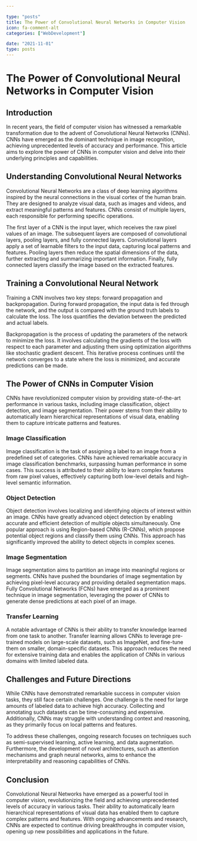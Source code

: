 ```yaml
---

type: "posts"
title: The Power of Convolutional Neural Networks in Computer Vision
icon: fa-comment-alt
categories: ["WebDevelopment"]

date: "2021-11-01"
type: posts
---
```





# The Power of Convolutional Neural Networks in Computer Vision

## Introduction

In recent years, the field of computer vision has witnessed a remarkable transformation due to the advent of Convolutional Neural Networks (CNNs). CNNs have emerged as the dominant technique in image recognition, achieving unprecedented levels of accuracy and performance. This article aims to explore the power of CNNs in computer vision and delve into their underlying principles and capabilities.

## Understanding Convolutional Neural Networks

Convolutional Neural Networks are a class of deep learning algorithms inspired by the neural connections in the visual cortex of the human brain. They are designed to analyze visual data, such as images and videos, and extract meaningful patterns and features. CNNs consist of multiple layers, each responsible for performing specific operations.

The first layer of a CNN is the input layer, which receives the raw pixel values of an image. The subsequent layers are composed of convolutional layers, pooling layers, and fully connected layers. Convolutional layers apply a set of learnable filters to the input data, capturing local patterns and features. Pooling layers then reduce the spatial dimensions of the data, further extracting and summarizing important information. Finally, fully connected layers classify the image based on the extracted features.

## Training a Convolutional Neural Network

Training a CNN involves two key steps: forward propagation and backpropagation. During forward propagation, the input data is fed through the network, and the output is compared with the ground truth labels to calculate the loss. The loss quantifies the deviation between the predicted and actual labels.

Backpropagation is the process of updating the parameters of the network to minimize the loss. It involves calculating the gradients of the loss with respect to each parameter and adjusting them using optimization algorithms like stochastic gradient descent. This iterative process continues until the network converges to a state where the loss is minimized, and accurate predictions can be made.

## The Power of CNNs in Computer Vision

CNNs have revolutionized computer vision by providing state-of-the-art performance in various tasks, including image classification, object detection, and image segmentation. Their power stems from their ability to automatically learn hierarchical representations of visual data, enabling them to capture intricate patterns and features.

### Image Classification

Image classification is the task of assigning a label to an image from a predefined set of categories. CNNs have achieved remarkable accuracy in image classification benchmarks, surpassing human performance in some cases. This success is attributed to their ability to learn complex features from raw pixel values, effectively capturing both low-level details and high-level semantic information.

### Object Detection

Object detection involves localizing and identifying objects of interest within an image. CNNs have greatly advanced object detection by enabling accurate and efficient detection of multiple objects simultaneously. One popular approach is using Region-based CNNs (R-CNNs), which propose potential object regions and classify them using CNNs. This approach has significantly improved the ability to detect objects in complex scenes.

### Image Segmentation

Image segmentation aims to partition an image into meaningful regions or segments. CNNs have pushed the boundaries of image segmentation by achieving pixel-level accuracy and providing detailed segmentation maps. Fully Convolutional Networks (FCNs) have emerged as a prominent technique in image segmentation, leveraging the power of CNNs to generate dense predictions at each pixel of an image.

### Transfer Learning

A notable advantage of CNNs is their ability to transfer knowledge learned from one task to another. Transfer learning allows CNNs to leverage pre-trained models on large-scale datasets, such as ImageNet, and fine-tune them on smaller, domain-specific datasets. This approach reduces the need for extensive training data and enables the application of CNNs in various domains with limited labeled data.

## Challenges and Future Directions

While CNNs have demonstrated remarkable success in computer vision tasks, they still face certain challenges. One challenge is the need for large amounts of labeled data to achieve high accuracy. Collecting and annotating such datasets can be time-consuming and expensive. Additionally, CNNs may struggle with understanding context and reasoning, as they primarily focus on local patterns and features.

To address these challenges, ongoing research focuses on techniques such as semi-supervised learning, active learning, and data augmentation. Furthermore, the development of novel architectures, such as attention mechanisms and graph neural networks, aims to enhance the interpretability and reasoning capabilities of CNNs.

## Conclusion

Convolutional Neural Networks have emerged as a powerful tool in computer vision, revolutionizing the field and achieving unprecedented levels of accuracy in various tasks. Their ability to automatically learn hierarchical representations of visual data has enabled them to capture complex patterns and features. With ongoing advancements and research, CNNs are expected to continue driving breakthroughs in computer vision, opening up new possibilities and applications in the future.